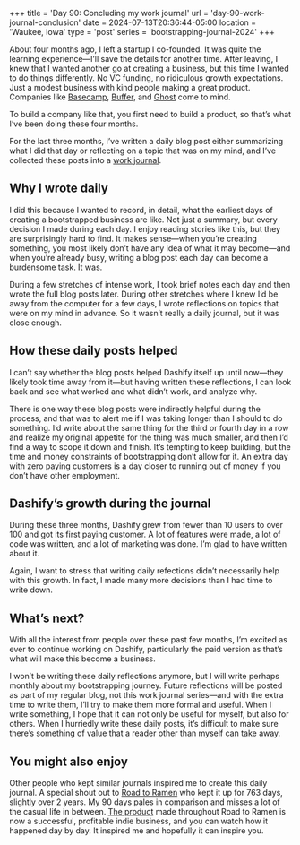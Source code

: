 +++
title = 'Day 90: Concluding my work journal'
url = 'day-90-work-journal-conclusion'
date = 2024-07-13T20:36:44-05:00
location = 'Waukee, Iowa'
type = 'post'
series = 'bootstrapping-journal-2024'
+++

About four months ago, I left a startup I co-founded. It was quite the learning experience—I’ll save the details for another time. After leaving, I knew that I wanted another go at creating a business, but this time I wanted to do things differently. No VC funding, no ridiculous growth expectations. Just a modest business with kind people making a great product. Companies like [Basecamp](https://basecamp.com/small), [Buffer](https://buffer.com/about), and [Ghost](https://ghost.org/about) come to mind.

To build a company like that, you first need to build a product, so that’s what I’ve been doing these four months.

For the last three months, I’ve written a daily blog post either summarizing what I did that day or reflecting on a topic that was on my mind, and I’ve collected these posts into a [work journal](/work-journal/).

## Why I wrote daily

I did this because I wanted to record, in detail, what the earliest days of creating a bootstrapped business are like. Not just a summary, but every decision I made during each day. I enjoy reading stories like this, but they are surprisingly hard to find. It makes sense—when you’re creating something, you most likely don’t have any idea of what it may become—and when you’re already busy, writing a blog post each day can become a burdensome task. It was.

During a few stretches of intense work, I took brief notes each day and then wrote the full blog posts later. During other stretches where I knew I’d be away from the computer for a few days, I wrote reflections on topics that were on my mind in advance. So it wasn’t really a daily journal, but it was close enough.

## How these daily posts helped

I can’t say whether the blog posts helped Dashify itself up until now—they likely took time away from it—but having written these reflections, I can look back and see what worked and what didn’t work, and analyze why.

There is one way these blog posts were indirectly helpful during the process, and that was to alert me if I was taking longer than I should to do something. I’d write about the same thing for the third or fourth day in a row and realize my original appetite for the thing was much smaller, and then I’d find a way to scope it down and finish. It’s tempting to keep building, but the time and money constraints of bootstrapping don’t allow for it. An extra day with zero paying customers is a day closer to running out of money if you don’t have other employment.

## Dashify’s growth during the journal

During these three months, Dashify grew from fewer than 10 users to over 100 and got its first paying customer. A lot of features were made, a lot of code was written, and a lot of marketing was done. I’m glad to have written about it.

Again, I want to stress that writing daily refections didn’t necessarily help with this growth. In fact, I made many more decisions than I had time to write down.

## What’s next?

With all the interest from people over these past few months, I’m excited as ever to continue working on Dashify, particularly the paid version as that’s what will make this become a business.

I won’t be writing these daily reflections anymore, but I will write perhaps monthly about my bootstrapping journey. Future reflections will be posted as part of my regular blog, not this work journal series—and with the extra time to write them, I’ll try to make them more formal and useful. When I write something, I hope that it can not only be useful for myself, but also for others. When I hurriedly write these daily posts, it’s difficult to make sure there’s something of value that a reader other than myself can take away.

## You might also enjoy

Other people who kept similar journals inspired me to create this daily journal. A special shout out to [Road to Ramen](https://www.roadtoramen.com/Road-to-Ramen-c3be0bb060774c8ba296b3819ac2407b) who kept it up for 763 days, slightly over 2 years. My 90 days pales in comparison and misses a lot of the casual life in between. [The product](https://browserflow.app/) made throughout Road to Ramen is now a successful, profitable indie business, and you can watch how it happened day by day. It inspired me and hopefully it can inspire you.
